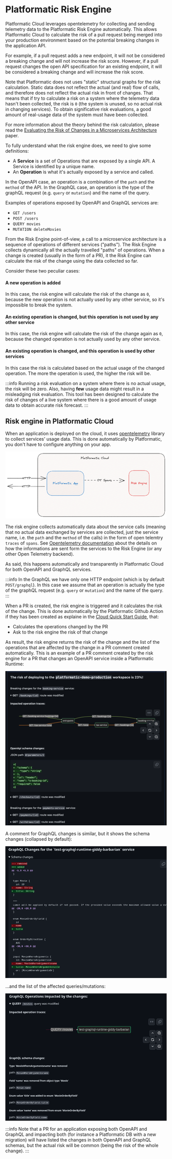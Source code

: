# Platformatic Risk Engine

Platformatic Cloud leverages opentelemetry for collecting and sending telemetry data to the Platformatic Risk Engine automatically. 
This allows Platformatic Cloud to calculate the risk of a pull request being merged into your production environment based on the potential breaking changes in the application API. 

For example, if a pull request adds a new endpoint, it will not be considered a breaking change and will not increase the risk score. However, if a pull request changes the open API specification for an existing endpoint, it will be considered a breaking change and will increase the risk score.

Note that Platformatic does not uses "static" structural graphs for the risk calculation. Static data does not reflect the actual (and real) flow of calls, and therefore does not reflect the actual risk in front of changes. That means that if try to calculate a risk on a system where the telemetry data hasn't been collected, the risk is `0` (the system is unused, so no actual risk in changing services). To obtain significative risk evaluations, a good amount of real-usage data of the system must have been collected. 

For more information about the theory behind the risk calculation, please read the [Evaluating the Risk of Changes in a Microservices
Architecture](https://arxiv.org/pdf/2309.06238.pdf) paper.

To fully understand what the risk engine does, we need to give some definitions:

- A **Service** is a set of Operations that are exposed by a single API. A Service is identified by a unique name.
- An **Operation** is what it's actually exposed by a service and called. 

In the OpenAPI case, an operation is a combination of the `path` and the `method` of the API.
In the GraphQL case, an operation is the type of the graphQL request (e.g. `query` or `mutation`) and the name of the query.

Examples of operations exposed by OpenAPI and GraphQL services are:
- `GET /users`
- `POST /users`
- `QUERY movies`
- `MUTATION deleteMovies`

From the Risk Engine point-of-view, a call to a microservice architecture is a sequence of operations of different services ("paths").
The Risk Engine collects dynamically all the actually travelled "paths" of operations.
When a change is created (usually in the form of a PR), it the Risk Engine can calculate the risk of the change using the data collected so far.

Consider these two peculiar cases:

#### A new operation is added
In this case, the risk engine will calculate the risk of the change as `0`, because the new operation is not actually used by any other service, so it's impossible to break the system.

#### An existing operation is changed, but this operation is not used by any other service
In this case, the risk engine will calculate the risk of the change again as `0`, because the changed operation is not actually used by any other service. 

#### An existing operation is changed, and this operation is used by other services
In this case the risk is calculated based on the actual usage of the changed operation. The more the operation is used, the higher the risk will be.

:::info
Running a risk evaluation on a system where there is no actual usage, the risk will be zero. 
Also, having **few** usage data might result in a misleadging risk evaluation. 
This tool has been designed to calculate the risk of changes of a live system where there is a good amount of usage data to obtain accurate risk forecast. 
::: 

## Risk engine in Platformatic Cloud
When an application is deployed on the cloud, it uses [opentelemetry](https://opentelemetry.io/) library to collect services' usage data. This is done automatically by Platformatic, you don't have to configure anything on your app. 

![Platformatic App and Risk engine](./images/risk-engine/service-risk-engine.png)

The risk engine collects automatically data about the service calls (meaning that no actual data exchanged by services are collected, just the service name, i.e. the `path` and the `method` of the calls) in the form of open telemtry `traces` of `spans`. See [Opentelemetry documentation](https://opentelemetry.io/docs/concepts/signals/traces) about the details on how the informations are sent form the services to the Risk Engine (or any other Open Telemetry backend).

As said, this happens automatically and transparently in Platformatic Cloud for both OpenAPI and GraphQL services. 

:::info
In the GraphQL we have only one HTTP endpoint (which is by default `POST/graphql`). In this case we assume that an operation is actually the type of the graphQL request (e.g. `query` or `mutation`) and the name of the query. 
:::

When a PR is created, the risk engine is triggered and it calculates the risk of the change. This is done automatically by the Platformatic Github Action if they has been created as explaine in the [Cloud Quick Start Guide](./quick-start-guide), that:
- Calculates the operations changed by the PR
- Ask to the risk engine the risk of that change

As result, the risk engine returns the risk of the change and the list of the operations that are affected by the change in a PR comment created automatically. This is an example of a PR comment created by the risk engine for a PR that changes an OpenAPI service inside a Platformatic Runtime:

![Risk engine comment for OpenAPI changes](./images/risk-engine/github-pr-risk-calculation-comment.png)

A comment for GraphQL changes is similar, but it shows the schema changes (collapsed by default):

![Risk engine comment with GraphQL schema changes](./images/risk-engine/github-pr-graphql-schema-diff.png)

...and the list of the affected queries/mutations:

![Risk engine comment with GraphQL queries/mutations changes](./images/risk-engine/github-pr-graphql-queries-diff.png)

:::info
Note that a PR for an application exposing both OpenAPI and GraphQL and impacting both (for instance a Platformatic DB with a new migration) will have listed the changes in both OpenAPI and GraphQL schemas, but the actual risk will be common (being the risk of the whole change). 
:::
